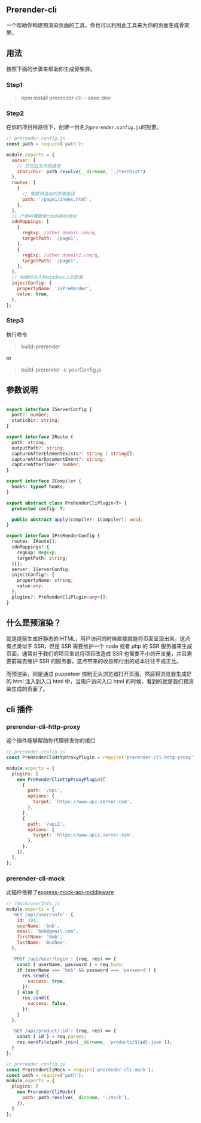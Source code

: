 ## Prerender-cli

一个帮助你构建预渲染页面的工具，你也可以利用此工具来为你的页面生成骨架屏。

## 用法

按照下面的步骤来帮助你生成骨架屏。

### Step1

> npm install prerender-cli --save-dev

### Step2

在你的项目根路径下，创建一份名为`prerender.config.js`的配置。

```javascript
// prerender.config.js
const path = require('path');

module.exports = {
  server: {
    // 打包后文件的路径
    staticDir: path.resolve(__dirname, './testDist')
  },
  routes: [
    {
      // 需要预渲染的页面路径
      path: '/page1/index.html',
    },
  ],
  // 产物中需要做cdn映射的地址
  cdnMappings: [
    {
      regExp: /other.domain.com/g,
      targetPath: '/page1',
    },
    {
      regExp: /other.domain2.com/g,
      targetPath: '/page1',
    },
  ],
  // 构建时注入到windows上的配置
  injectConfig: {
    propertyName: 'isPreRender',
    value: true,
  },
};
```

### Step3

执行命令

> build-prerender 

or

> build-prerender -c yourConfig.js

## 参数说明

```typescript

export interface IServerConfig {
  port?: number;
  staticDir: string;
}

export interface IRoute {
  path: string;
  outputPath?: string;
  captureAfterElementExists?: string | string[];
  captureAfterDocumentEvent?: string;
  captureAfterTime?: number;
}

export interface ICompiler {
  hooks: typeof hooks;
}

export abstract class PreRenderCliPlugin<T> {
  protected config: T;

  public abstract apply(compiler: ICompiler): void;
}

export interface IPreRenderConfig {
  routes: IRoute[];
  cdnMappings?:{
    regExp: RegExp;
    targetPath: string;
  }[];
  server: IServerConfig;
  injectConfig?: {
    propertyName: string;
    value:any;
  };
  plugins?: PreRenderCliPlugin<any>[];
}

```

## 什么是预渲染？

就是提前生成好静态的 HTML，用户访问的时候直接就能将页面呈现出来。这点有点类似于 SSR，但是 SSR 需要维护一个 node 或者 php 的 SSR 服务器来生成页面，通常对于我们的项目来说将项目改造成 SSR 也需要不小的开发量，并且需要前端去维护 SSR 的服务器，这点带来的收益和付出的成本往往不成正比。

而预渲染，则是通过 puppeteer 控制无头浏览器打开页面，然后将浏览器生成好的 html 注入到入口 html 中，当用户访问入口 html 的时候，看到的就是我们预渲染生成的页面了。

## cli 插件

### prerender-cli-http-proxy

这个插件能够帮助你代理转发你的接口

```javascript
// prerender.config.js
const PreRenderCliHttpProxyPlugin = require('prerender-cli-http-proxy');

module.exports = {
  plugins: [
    new PreRenderCliHttpProxyPlugin([
      {
        path: '/api',
        options: {
          target: 'https://www.api.server.com',
        },
      },
      {
        path: '/api2',
        options: {
          target: 'https://www.api2.server.com',
        },
      },
    ]),
  ],
};
```

### prerender-cli-mock

此插件依赖了[express-mock-api-middleware](https://github.com/TechStark/express-mock-api-middleware)

```javascript
// /mock/userInfo.js
module.exports = {
  'GET /api/user/info': {
    id: 101,
    userName: 'bob',
    email: 'bob@gmail.com',
    firstName: 'Bob',
    lastName: 'Bushee',
  },

  'POST /api/user/login': (req, res) => {
    const { userName, password } = req.body;
    if (userName === 'bob' && password === 'password') {
      res.send({
        success: true,
      });
    } else {
      res.send({
        success: false,
      });
    }
  },

  'GET /api/product/:id': (req, res) => {
    const { id } = req.params;
    res.sendFile(path.join(__dirname, `products/${id}.json`));
  }
};
```

```javascript
// prerender.config.js
const PrerenderCliMock = require('prerender-cli-mock');
const path = require('path');
module.exports = {
  plugins: [
    new PrerenderCliMock({
      path: path.resolve(__dirname, './mock'),
    }),
  ]
};
```




